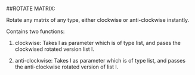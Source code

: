##ROTATE MATRIX:

Rotate any matrix of any type, either clockwise or anti-clockwise instantly. 

Contains two functions:

1) clockwise: Takes l as parameter which is of type list, and pases the clockwised rotated version list l.

2) anti-clockwise: Takes l as parameter which is of type list, and passes the anti-clockwise rotated version of list l.

